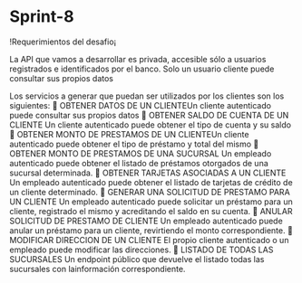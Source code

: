# Sprint-8
!Requerimientos del desafio¡

La API que vamos a desarrollar es privada, accesible sólo a usuarios registrados e identificados por el banco. Solo un usuario cliente puede consultar sus propios datos

Los servicios a generar que puedan ser utilizados por los clientes son los siguientes:
 OBTENER DATOS DE UN CLIENTEUn cliente autenticado puede consultar sus propios datos
 OBTENER SALDO DE CUENTA DE UN CLIENTE Un cliente autenticado puede obtener el tipo de cuenta y su saldo
 OBTENER MONTO DE PRESTAMOS DE UN CLIENTEUn cliente autenticado puede obtener el tipo de préstamo y total del mismo
 OBTENER MONTO DE PRESTAMOS DE UNA SUCURSAL Un empleado autenticado puede obtener el listado de préstamos otorgados de una sucursal determinada.
 OBTENER TARJETAS ASOCIADAS A UN CLIENTE Un empleado autenticado puede obtener el listado de tarjetas de crédito de un cliente determinado.
 GENERAR UNA SOLICITUD DE PRESTAMO PARA UN CLIENTE Un empleado autenticado puede solicitar un préstamo para un cliente, registrado el mismo y acreditando el saldo en su cuenta.
 ANULAR SOLICITUD DE PRESTAMO DE CLIENTE Un empleado autenticado puede anular un préstamo para un cliente, revirtiendo el monto correspondiente.
 MODIFICAR DIRECCION DE UN CLIENTE El propio cliente autenticado o un empleado puede modificar las direcciones.
 LISTADO DE TODAS LAS SUCURSALES Un endpoint público que devuelve el listado todas las sucursales con lainformación correspondiente.
